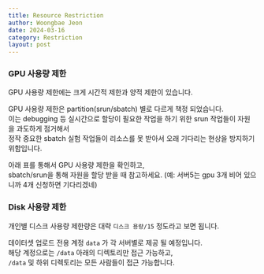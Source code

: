 ```yaml
---
title: Resource Restriction
author: Woongbae Jeon
date: 2024-03-16
category: Restriction
layout: post
---
```


### GPU 사용량 제한

GPU 사용량 제한에는 크게 시간적 제한과 양적 제한이 있습니다.

GPU 사용량 제한은 partition(srun/sbatch) 별로 다르게 책정 되었습니다.  
이는 debugging 등 실시간으로 할당이 필요한 작업을 하기 위한 srun 작업들이 자원을 과도하게 점거해서  
정작 중요한 sbatch 실험 작업들이 리소스를 못 받아서 오래 기다리는 현상을 방지하기 위함입니다.

아래 표를 통해서 GPU 사용량 제한을 확인하고,  
sbatch/srun을 통해 자원을 할당 받을 때 참고하세요. (예: 서버5는 gpu 3개 비어 있으니까 4개 신청하면 기다리겠네)

### Disk 사용량 제한

개인별 디스크 사용량 제한량은 대략 `디스크 용량/15` 정도라고 보면 됩니다.

데이터셋 업로드 전용 계정 `data` 가 각 서버별로 제공 될 예정입니다.  
해당 계정으로는 `/data` 아래의 디렉토리만 접근 가능하고,  
`/data` 및 하위 디렉토리는 모든 사람들이 접근 가능합니다.